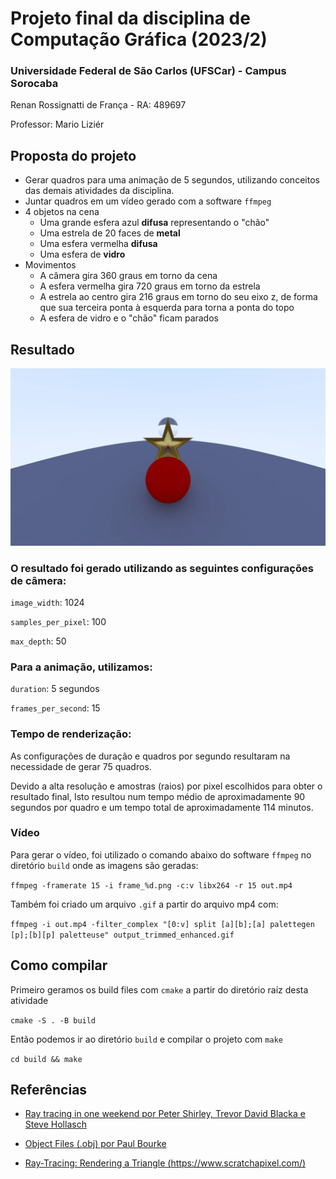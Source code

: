 # Projeto final da disciplina de Computação Gráfica (2023/2)

### Universidade Federal de São Carlos (UFSCar) - Campus Sorocaba

Renan Rossignatti de França - RA: 489697

Professor: Mario Liziér

## Proposta do projeto

- Gerar quadros para uma animação de 5 segundos, utilizando conceitos das demais atividades da disciplina.
- Juntar quadros em um vídeo gerado com a software `ffmpeg`
- 4 objetos na cena
    - Uma grande esfera azul **difusa** representando o "chão"
    - Uma estrela de 20 faces de **metal**
    - Uma esfera vermelha **difusa**
    - Uma esfera de **vidro**
- Movimentos
    - A câmera gira 360 graus em torno da cena 
    - A esfera vermelha gira 720 graus em torno da estrela
    - A estrela ao centro gira 216 graus em torno do seu eixo z, de forma que sua terceira ponta à esquerda para torna a ponta do topo
    - A esfera de vidro e o "chão" ficam parados


## Resultado

![](./results/out.gif)

### O resultado foi gerado utilizando as seguintes configurações de câmera:

`image_width`: 1024

`samples_per_pixel`: 100

`max_depth`: 50

### Para a animação, utilizamos:

`duration`: 5 segundos

`frames_per_second`: 15

### Tempo de renderização:

As configurações de duração e quadros por segundo resultaram na necessidade de gerar 75 quadros.

Devido a alta resolução e amostras (raios) por pixel escolhidos para obter o resultado final, Isto resultou num tempo médio de aproximadamente 90 segundos por quadro e um tempo total de aproximadamente 114 minutos.

### Vídeo

Para gerar o vídeo, foi utilizado o comando abaixo do software `ffmpeg` no diretório `build` onde as imagens são geradas:

`ffmpeg -framerate 15 -i frame_%d.png -c:v libx264 -r 15 out.mp4`

Também foi criado um arquivo `.gif` a partir do arquivo mp4 com:

`ffmpeg -i out.mp4 -filter_complex "[0:v] split [a][b];[a] palettegen [p];[b][p] paletteuse" output_trimmed_enhanced.gif`

## Como compilar

Primeiro geramos os build files com `cmake` a partir do diretório raíz desta atividade

`cmake -S . -B build`

Então podemos ir ao diretório `build` e compilar o projeto com `make`

`cd build && make`

## Referências

- [Ray tracing in one weekend por Peter Shirley, Trevor David Blacka e Steve Hollasch](https://raytracing.github.io/books/RayTracingInOneWeekend.html)

- [Object Files (.obj) por Paul Bourke](https://paulbourke.net/dataformats/obj/)

- [Ray-Tracing: Rendering a Triangle (https://www.scratchapixel.com/)](https://www.scratchapixel.com/lessons/3d-basic-rendering/ray-tracing-rendering-a-triangle/barycentric-coordinates.html)
